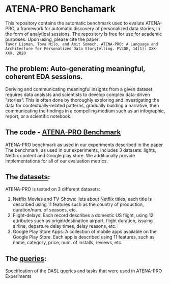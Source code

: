 # ATENA-PRO Benchamark
This repository contains the automatic benchmark used to evalute ATENA-PRO,  a framework for automatic discovery of personalized data stories, in the form of analytical
sessions. The repository is free for use for academic purposes. Upon using, please cite the paper:</br>
```Tavor Lipman, Tova Milo, and Amit Somech. ATENA-PRO: A Language and Architecture for Personalized Data Storytelling. PVLDB, 14(1): XXX-XXX, 2020```

## The problem: Auto-generating meaningful, coherent EDA sessions.
Deriving and communicating meaningful insights from a given dataset requires data analysts and scientists to develop complex data-driven “stories”. This is often done by thoroughly exploring and investigating the data for contextually-related patterns, gradually building a narrative, then communicating the findings in a compelling medium such as an infographic, report, or a scientific notebook.

## The code - [ATENA-PRO Benchmark](benchmark/simulation)
ATENA-PRO benchmark as used in our experiments described in the paper
The benchmark, as used in our experiments, includes 3 datasets: lights, Netflix content and Google play store.
We additionally provide implementations for all of our evaluation metrics. 

## The [datasets](benchmark/datasets):
ATENA-PRO is tested on 3 different datasets:
1. Netflix Movies and TV-Shows: lists about Netflix titles, each title is described using 11 features such as the country of production, duration/num. of seasons, etc.
2. Flight-delays: Each record describes a domestic US flight, using 12 attributes such as origin/destination airport, flight duration, issuing airline, departure delay times, delay reasons, etc.
3. Google Play Store Apps: A collection of mobile apps available on the Google Play Store. Each app is described using 11 features, such as name, category, price, num. of installs, reviews, etc.

## The [queries](benchmark/queries):
Specification of the DASL queries and tasks that were used in ATENA-PRO Experiments
